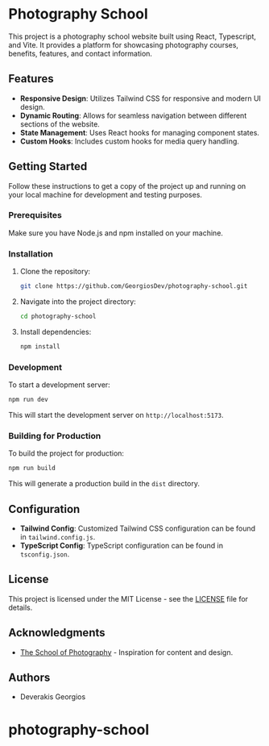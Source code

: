

# Photography School

This project is a photography school website built using React, Typescript, and Vite. It provides a platform for showcasing photography courses, benefits, features, and contact information.

## Features

- **Responsive Design**: Utilizes Tailwind CSS for responsive and modern UI design.
- **Dynamic Routing**: Allows for seamless navigation between different sections of the website.
- **State Management**: Uses React hooks for managing component states.
- **Custom Hooks**: Includes custom hooks for media query handling.

## Getting Started

Follow these instructions to get a copy of the project up and running on your local machine for development and testing purposes.

### Prerequisites

Make sure you have Node.js and npm installed on your machine.

### Installation

1. Clone the repository:

   ```bash
   git clone https://github.com/GeorgiosDev/photography-school.git
   ```

2. Navigate into the project directory:

   ```bash
   cd photography-school
   ```

3. Install dependencies:

   ```bash
   npm install
   ```

### Development

To start a development server:

```bash
npm run dev
```

This will start the development server on `http://localhost:5173`.

### Building for Production

To build the project for production:

```bash
npm run build
```

This will generate a production build in the `dist` directory.

## Configuration

- **Tailwind Config**: Customized Tailwind CSS configuration can be found in `tailwind.config.js`.
- **TypeScript Config**: TypeScript configuration can be found in `tsconfig.json`.



## License

This project is licensed under the MIT License - see the [LICENSE](LICENSE) file for details.

## Acknowledgments

- [The School of Photography](https://www.theschoolofphotography.com) - Inspiration for content and design.

## Authors

- Deverakis Georgios

# photography-school
